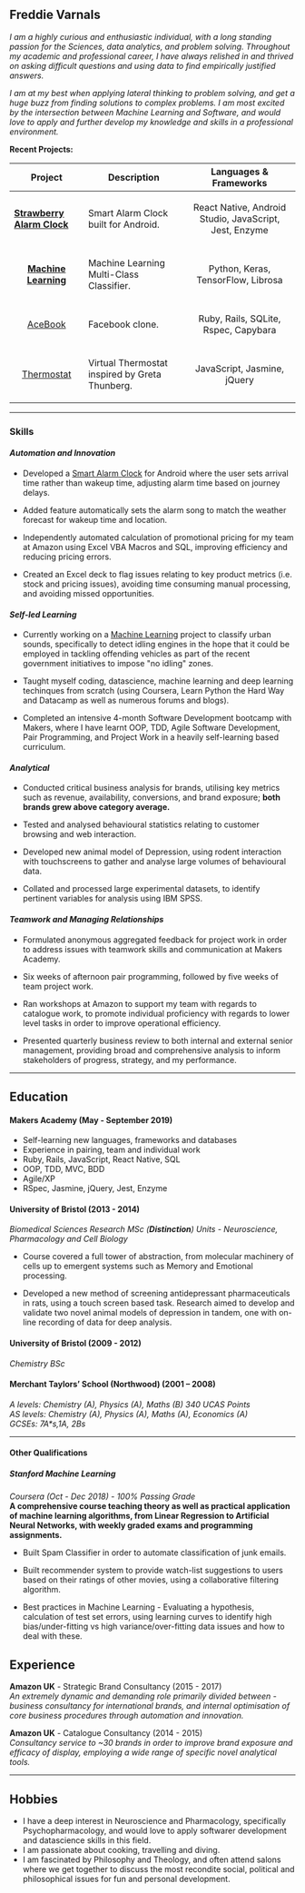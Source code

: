 ## Freddie Varnals

*I am a highly curious and enthusiastic individual, with a long standing passion for the Sciences, data analytics, and problem solving. Throughout my academic and professional career, I have always relished in and thrived on asking difficult questions and using data to find empirically justified answers.* 

*I am at my best when applying lateral thinking to problem solving, and get a huge buzz from finding solutions to complex problems. I am most excited by the intersection between Machine Learning and Software, and would love to apply and further develop my knowledge and skills in a professional environment.*

**<p>Recent Projects:</p>**

| Project  | Description  | Languages & Frameworks  |
|---|---|---|
| <p>[**Strawberry Alarm Clock**](https://github.com/fvarnals/strawberry-alarm-clock)</p> | <p align="left">Smart Alarm Clock built for Android.</p> | <p align="center">React Native, Android Studio, JavaScript, Jest, Enzyme</p>  |
| <p align="center">[**Machine Learning**](https://github.com/fvarnals/Idling-Engines-Audio-Recognition)</p> | <p align="left">Machine Learning Multi-Class Classifier.</p> | <p align="center">Python, Keras, TensorFlow, Librosa </p>
| <p align="center">[AceBook](https://github.com/fvarnals/acebook-Stay_on_Track)</p> | <p align="left">Facebook clone.</p> | <p align="center">Ruby, Rails, SQLite, Rspec, Capybara</p>
| <p align="center">[Thermostat](https://github.com/fvarnals/Thermostat)</p> | <p align="left">Virtual Thermostat inspired by Greta Thunberg.</p> | <p align="center">JavaScript, Jasmine, jQuery</p>
-----------------

### Skills

#### *Automation and Innovation*
- Developed a <a href="https://github.com/fvarnals/strawberry-alarm-clock" target="blank">Smart Alarm Clock</a> for Android where the user sets arrival time rather than wakeup time, adjusting alarm time based on journey delays.

- Added feature automatically sets the alarm song to match the weather forecast for wakeup time and location.

- Independently automated calculation of promotional pricing for my team at Amazon using Excel VBA Macros and SQL, improving efficiency and reducing pricing errors. 

- Created an Excel deck to flag issues relating to key product metrics (i.e. stock and pricing issues), avoiding time consuming manual processing, and avoiding missed opportunities.

#### *Self-led Learning*

- Currently working on a <a href="https://github.com/fvarnals/Idling-Engines-Audio-Recognition" target="blank">Machine Learning</a> project to classify urban sounds, specifically to detect idling engines in the hope that it could be employed in tackling offending vehicles as part of the recent government initiatives to impose "no idling" zones.

- Taught myself coding, datascience, machine learning and deep learning techinques from scratch (using Coursera, Learn Python the Hard Way and Datacamp as well as numerous forums and blogs).

- Completed an intensive 4-month Software Development bootcamp with Makers, where I have learnt OOP, TDD, Agile Software Development, Pair Programming, and Project Work in a heavily self-learning based curriculum.

#### *Analytical*

-  Conducted critical business analysis for brands, utilising key metrics such as revenue, availability, conversions, and brand exposure; **both brands grew above category average.** 

- Tested and analysed behavioural statistics relating to customer browsing and web interaction.

- Developed new animal model of Depression, using rodent interaction with touchscreens to gather and analyse large volumes of behavioural data.

- Collated and processed large experimental datasets, to identify pertinent variables for analysis using IBM SPSS.



#### *Teamwork and Managing Relationships*
- Formulated anonymous aggregated feedback for project work in order to address issues with teamwork skills and communication at Makers Academy.

- Six weeks of afternoon pair programming, followed by five weeks of team project work.

- Ran workshops at Amazon to support my team with regards to catalogue work, to promote individual proficiency with regards to lower level tasks in order to improve operational efficiency. 

- Presented quarterly business review to both internal and external senior management, providing broad and comprehensive analysis to inform stakeholders of progress, strategy, and my performance.
-----------------------------------------------------
## Education

#### Makers Academy (May - September 2019)

- Self-learning new languages, frameworks and databases
- Experience in pairing, team and individual work
- Ruby, Rails, JavaScript, React Native, SQL
- OOP, TDD, MVC, BDD
- Agile/XP
- RSpec, Jasmine, jQuery, Jest, Enzyme

#### University of Bristol (2013 - 2014)
*Biomedical Sciences Research MSc (**Distinction**)*
*Units - Neuroscience, Pharmacology and Cell Biology*

- Course covered a full tower of abstraction, from molecular machinery of cells up to emergent systems such as Memory and Emotional processing.

- Developed a new method of screening antidepressant pharmaceuticals in rats, using a touch screen based task. Research aimed to develop and validate two novel animal models of depression in tandem, one with on-line recording of data for deep analysis.

#### University of Bristol (2009 - 2012)
*Chemistry BSc*

#### Merchant Taylors’ School (Northwood) (2001 – 2008)
*A levels: Chemistry (A), Physics (A), Maths (B) 340 UCAS Points*<br>
*AS levels: Chemistry (A), Physics (A), Maths (A), Economics (A)*<br>
*GCSEs: 7A\*s,1A, 2Bs*

----------------------------------------------------------------
#### Other Qualifications

##### Stanford Machine Learning 
*Coursera (Oct - Dec 2018) - 100% Passing Grade*<br>
**A comprehensive course teaching theory as well as practical application of machine learning algorithms, from
Linear Regression to Artificial Neural Networks, with weekly graded exams and programming assignments.**

- Built Spam Classifier in order to automate classification of junk emails.

- Built recommender system to provide watch-list suggestions to users based on their ratings of other movies, using a
collaborative filtering algorithm.

- Best practices in Machine Learning - Evaluating a hypothesis, calculation of test set errors, using learning curves to
identify high bias/under-fitting vs high variance/over-fitting data issues and how to deal with these.

## Experience

**Amazon UK** - Strategic Brand Consultancy (2015 - 2017)    
*An extremely dynamic and demanding role primarily divided between - business consultancy for international 
brands, and internal optimisation of core business procedures through automation and innovation.*


**Amazon UK** - Catalogue Consultancy  (2014 - 2015)   
*Consultancy service to ~30 brands in order to improve brand exposure and efficacy of display, employing a wide
range of specific novel analytical tools.*

-----------------------

## Hobbies
- I have a deep interest in Neuroscience and Pharmacology, specifically Psychopharmacology, and would love to apply softwarer development and datascience skills in this field.
- I am passionate about cooking, travelling and diving. 
- I am fascinated by Philosophy and Theology, and often attend salons where we get together to discuss the most recondite social, political and philosophical issues for fun and personal development.

